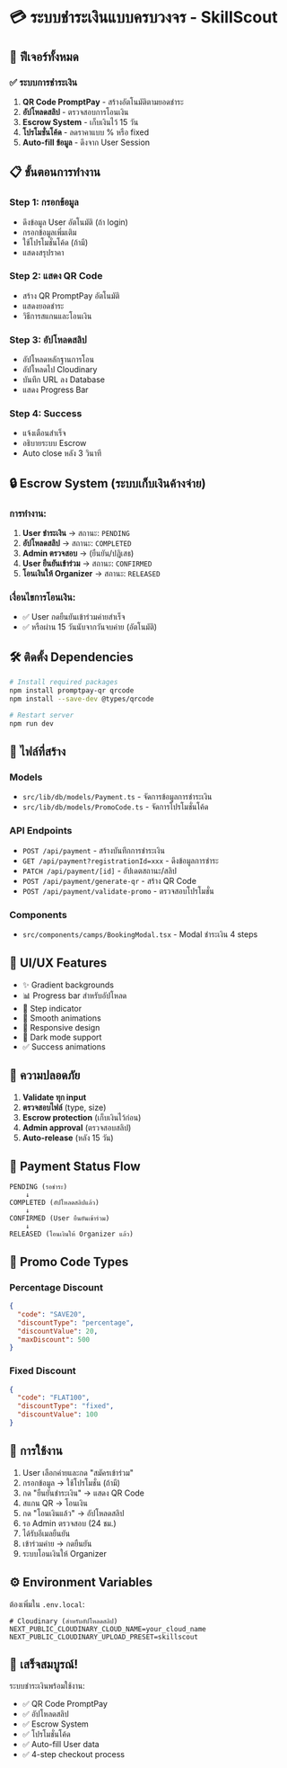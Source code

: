 # 💳 ระบบชำระเงินแบบครบวงจร - SkillScout

## 🎯 ฟีเจอร์ทั้งหมด

### ✅ **ระบบการชำระเงิน**
1. **QR Code PromptPay** - สร้างอัตโนมัติตามยอดชำระ
2. **อัปโหลดสลิป** - ตรวจสอบการโอนเงิน
3. **Escrow System** - เก็บเงินไว้ 15 วัน
4. **โปรโมชั่นโค้ด** - ลดราคาแบบ % หรือ fixed
5. **Auto-fill ข้อมูล** - ดึงจาก User Session

## 📋 ขั้นตอนการทำงาน

### **Step 1: กรอกข้อมูล**
- ดึงข้อมูล User อัตโนมัติ (ถ้า login)
- กรอกข้อมูลเพิ่มเติม
- ใช้โปรโมชั่นโค้ด (ถ้ามี)
- แสดงสรุปราคา

### **Step 2: แสดง QR Code**
- สร้าง QR PromptPay อัตโนมัติ
- แสดงยอดชำระ
- วิธีการสแกนและโอนเงิน

### **Step 3: อัปโหลดสลิป**
- อัปโหลดหลักฐานการโอน
- อัปโหลดไป Cloudinary
- บันทึก URL ลง Database
- แสดง Progress Bar

### **Step 4: Success**
- แจ้งเตือนสำเร็จ
- อธิบายระบบ Escrow
- Auto close หลัง 3 วินาที

## 🔒 **Escrow System (ระบบเก็บเงินค้างจ่าย)**

### การทำงาน:
1. **User ชำระเงิน** → สถานะ: `PENDING`
2. **อัปโหลดสลิป** → สถานะ: `COMPLETED`
3. **Admin ตรวจสอบ** → (ยืนยัน/ปฏิเสธ)
4. **User ยืนยันเข้าร่วม** → สถานะ: `CONFIRMED`
5. **โอนเงินให้ Organizer** → สถานะ: `RELEASED`

### เงื่อนไขการโอนเงิน:
- ✅ User กดยืนยันเข้าร่วมค่ายสำเร็จ
- ✅ หรือผ่าน 15 วันนับจากวันจบค่าย (อัตโนมัติ)

## 🛠️ **ติดตั้ง Dependencies**

```bash
# Install required packages
npm install promptpay-qr qrcode
npm install --save-dev @types/qrcode

# Restart server
npm run dev
```

## 📁 **ไฟล์ที่สร้าง**

### **Models**
- `src/lib/db/models/Payment.ts` - จัดการข้อมูลการชำระเงิน
- `src/lib/db/models/PromoCode.ts` - จัดการโปรโมชั่นโค้ด

### **API Endpoints**
- `POST /api/payment` - สร้างบันทึกการชำระเงิน
- `GET /api/payment?registrationId=xxx` - ดึงข้อมูลการชำระ
- `PATCH /api/payment/[id]` - อัปเดตสถานะ/สลิป
- `POST /api/payment/generate-qr` - สร้าง QR Code
- `POST /api/payment/validate-promo` - ตรวจสอบโปรโมชั่น

### **Components**
- `src/components/camps/BookingModal.tsx` - Modal ชำระเงิน 4 steps

## 🎨 **UI/UX Features**

- ✨ Gradient backgrounds
- 📊 Progress bar สำหรับอัปโหลด
- 🎯 Step indicator
- 💫 Smooth animations
- 📱 Responsive design
- 🌙 Dark mode support
- ✅ Success animations

## 🔐 **ความปลอดภัย**

1. **Validate ทุก input**
2. **ตรวจสอบไฟล์** (type, size)
3. **Escrow protection** (เก็บเงินไว้ก่อน)
4. **Admin approval** (ตรวจสอบสลิป)
5. **Auto-release** (หลัง 15 วัน)

## 📝 **Payment Status Flow**

```
PENDING (รอชำระ)
    ↓
COMPLETED (อัปโหลดสลิปแล้ว)
    ↓
CONFIRMED (User ยืนยันเข้าร่วม)
    ↓
RELEASED (โอนเงินให้ Organizer แล้ว)
```

## 🎫 **Promo Code Types**

### **Percentage Discount**
```json
{
  "code": "SAVE20",
  "discountType": "percentage",
  "discountValue": 20,
  "maxDiscount": 500
}
```

### **Fixed Discount**
```json
{
  "code": "FLAT100",
  "discountType": "fixed",
  "discountValue": 100
}
```

## 🚀 **การใช้งาน**

1. User เลือกค่ายและกด "สมัครเข้าร่วม"
2. กรอกข้อมูล → ใช้โปรโมชั่น (ถ้ามี)
3. กด "ยืนยันชำระเงิน" → แสดง QR Code
4. สแกน QR → โอนเงิน
5. กด "โอนเงินแล้ว" → อัปโหลดสลิป
6. รอ Admin ตรวจสอบ (24 ชม.)
7. ได้รับอีเมลยืนยัน
8. เข้าร่วมค่าย → กดยืนยัน
9. ระบบโอนเงินให้ Organizer

## ⚙️ **Environment Variables**

ต้องเพิ่มใน `.env.local`:

```env
# Cloudinary (สำหรับอัปโหลดสลิป)
NEXT_PUBLIC_CLOUDINARY_CLOUD_NAME=your_cloud_name
NEXT_PUBLIC_CLOUDINARY_UPLOAD_PRESET=skillscout
```

## 🎉 **เสร็จสมบูรณ์!**

ระบบชำระเงินพร้อมใช้งาน:
- ✅ QR Code PromptPay
- ✅ อัปโหลดสลิป
- ✅ Escrow System
- ✅ โปรโมชั่นโค้ด
- ✅ Auto-fill User data
- ✅ 4-step checkout process
